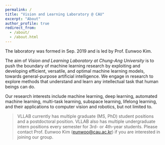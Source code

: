 ```yaml
---
permalink: /
title: "Vision and Learning Laboratory @ CAU"
excerpt: "About"
author_profile: true
redirect_from: 
  - /about/
  - /about.html
---
```


The laboratory was formed in Sep. 2019 and is led by Prof. Eunwoo Kim.  

The aim of *Vision and Learning Laboratory at Chung-Ang University* is to push the boundary of machine learning research by exploiting and developing efficient, versatile, and optimal machine learning models, towards general-purpose artificial intelligence.
We engage in research to explore methods that understand and learn any intellectual task that human beings can do.

Our research interests include machine learning, deep learning, automated machine learning, multi-task learning, subspace learning, lifelong learning, and their applications to computer vision and robotics, but not limited to.

> VLLAB currently has multiple graduate (MS, PhD) student positions and a postdoctoral position. 
> VLLAB also has multiple undergraduate intern positions every semester for 3rd- or 4th-year students.
> Please contact Prof. Eunwoo Kim (eunwoo@cau.ac.kr) if you are interested in joining our group.
